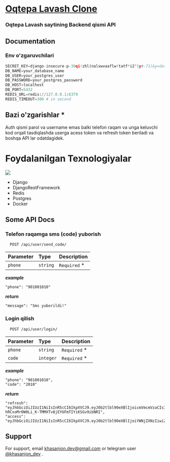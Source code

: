 
#  [Oqtepa Lavash Clone](https://oqtepalavash.uz/)

### Oqtepa Lavash saytining Backend qismi API
## Documentation

### Env o'zgaruvchilari
```python
SECRET_KEY=django-insecure-p-30qi!zhl(nalxwvaaflw!tatf*i2^1y#-71)&y=dasfds=3b
DB_NAME=your_database_name
DB_USER=your_postgres_user
DB_PASSWORD=your_postgres_password
DB_HOST=localhost
DB_PORT=5432
REDIS_URL=redis://127.0.0.1:6379
REDIS_TIMEOUT=300 # in second
```
## Bazi o'zgarishlar *
Auth qismi parol va username emas balki telefon raqam va unga keluvchi kod orqali tasdiqlashda userga acess token va refresh token beriladi va boshqa API lar odatdagidek.

# Foydalanilgan Texnologiyalar

<p>
  <a>
    <img src="https://skillicons.dev/icons?i=python,django,docker,postgres,redis, Postman" />
  </a>
</p>

* Django
* DjangoRestFramework
* Redis
* Postgres
* Docker
## Some API Docs 

### Telefon raqamga sms (code) yuborish 

```http
  POST /api/user/send_code/
```

| Parameter | Type     | Description                |
| :-------- | :------- | :------------------------- |
| `phone` | `string` | `Required` * |

*__example__*
      
    "phone": "901001010"


*__return__*

    "message": "Sms yuborildi!"

### Login qilish

```http
  POST /api/user/login/
```

| Parameter | Type     | Description                       |
| :-------- | :------- | :-------------------------------- |
| `phone`      | `string` | `Required` * |
| `code`      | `integer` | `Required` * |

*__example__*


    "phone": "901001010",  
    "code": "2010"


*__return__*

    "refresh": "eyJhbGciOiJIUzI1NiIsInR5cCI6IkpXVCJ9.eyJ0b2tlbl90eXBlIjoicmVmcmVzaCIsImV4cCI6MTY5NjEyNjkxOCwiaWF0IjoxNjk1ODY3NzE4LCJqdGkiOiJmODBiMzNmM2E3NjA0YWQ4OWNlY2U5ZTAzNDZhNTU1ZCIsInVzZXJfaWQiOjF9.-hRCxoMr0W0Li_K-TMMXTv8jEYUFmTIYiKSGv9ibNRI",
    "access": "eyJhbGciOiJIUzI1NiIsInR5cCI6IkpXVCJ9.eyJ0b2tlbl90eXBlIjoiYWNjZXNzIiwiZXhwIjoxNjk1OTEwOTE4LCJpYXQiOjE2OTU4Njc3MTgsImp0aSI6ImQwM2Y2MmVmODgxNjRlNGU4NTgwMDU4ODUxZmJlZWY3IiwidXNlcl9pZCI6MX0.Uy_WninfaNhKyBjWyUnSigfCiJF3cxdkL6o5_UAGExg"
## Support

For support, email khasanjon.dev@gmail.com or telegram user [@khasanjon_dev](https://t.me/khasanjon_dev) .

